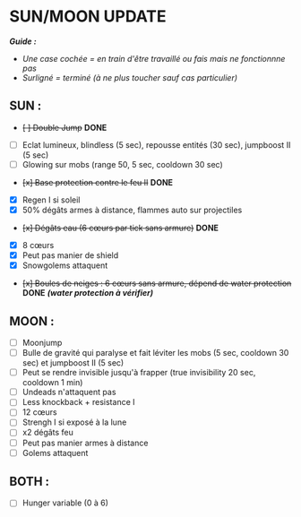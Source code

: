 # SUN/MOON UPDATE

***Guide :***
- *Une case cochée = en train d'être travaillé ou fais mais ne fonctionnne pas*
- *Surligné = terminé (à ne plus toucher sauf cas particulier)*

## SUN :
- ~~[ ] Double Jump~~ **DONE**
- [ ] Eclat lumineux, blindless (5 sec), repousse entités (30 sec), jumpboost II (5 sec)
- [ ] Glowing sur mobs (range 50, 5 sec, cooldown 30 sec)
-  ~~[x] Base protection contre le feu II~~ **DONE**
- [x] Regen I si soleil
- [x] 50% dégâts armes à distance, flammes auto sur projectiles
- ~~[x] Dégâts eau (6 cœurs par tick sans armure)~~ **DONE**
- [x] 8 cœurs
- [x] Peut pas manier de shield
- [x] Snowgolems attaquent
- ~~[x] Boules de neiges : 6 cœurs sans armure, dépend de water protection~~ **DONE** ***(water protection à vérifier)***

## MOON :
- [ ] Moonjump
- [ ] Bulle de gravité qui paralyse et fait léviter les mobs (5 sec, cooldown 30 sec) et jumpboost II (5 sec)
- [ ] Peut se rendre invisible jusqu'à frapper (true invisibility 20 sec, cooldown 1 min)
- [ ] Undeads n'attaquent pas
- [ ] Less knockback + resistance I
- [ ] 12 cœurs
- [ ] Strengh I si exposé à la lune
- [ ] x2 dégâts feu
- [ ] Peut pas manier armes à distance
- [ ] Golems attaquent

## BOTH :
- [ ] Hunger variable (0 à 6)
